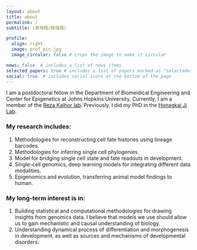 ```yaml
---
layout: about
title: about
permalink: /
subtitle: (房玮翔/房瑋翔)

profile:
  align: right
  image: prof_pic.jpg
  image_circular: false # crops the image to make it circular

news: false  # includes a list of news items
selected_papers: true # includes a list of papers marked as "selected={true}"
social: true  # includes social icons at the bottom of the page
---
```


I am a postdoctoral fellow in the Department of Biomeidical Engineering and Center for Epigenetics at Johns Hopkins University. Currently, I am a member of the [Reza Kalhor lab](https://kalhorlab.bme.jhu.edu). Previously, I did my PhD in the [Honagkai Ji Lab](https://jilab.org).

### My research includes:
1. Methodologies for reconstructing cell fate histories using lineage barcodes.
2. Methodologies for inferring single cell phylogenies.
3. Model for bridging single cell state and fate readouts in development.
4. Single-cell genomics, deep learning models for integrating different data modalities.
5. Epigenomics and evolution, transferring animal model findings to human.

### My long-term interest is in:
1.  Building statistical and computational methodologies for drawing insights from genomics data. I believe that models we use should allow us to gain mechanistic and causal understanding of biology.
2.  Understanding dynamical process of differentiation and morphogenesis in development, as well as sources and mechanisms of developmental disorders.
